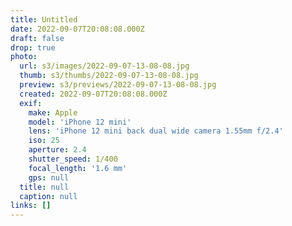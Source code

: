 ```yaml
---
title: Untitled
date: 2022-09-07T20:08:08.000Z
draft: false
drop: true
photo:
  url: s3/images/2022-09-07-13-08-08.jpg
  thumb: s3/thumbs/2022-09-07-13-08-08.jpg
  preview: s3/previews/2022-09-07-13-08-08.jpg
  created: 2022-09-07T20:08:08.000Z
  exif:
    make: Apple
    model: 'iPhone 12 mini'
    lens: 'iPhone 12 mini back dual wide camera 1.55mm f/2.4'
    iso: 25
    aperture: 2.4
    shutter_speed: 1/400
    focal_length: '1.6 mm'
    gps: null
  title: null
  caption: null
links: []
---
```

